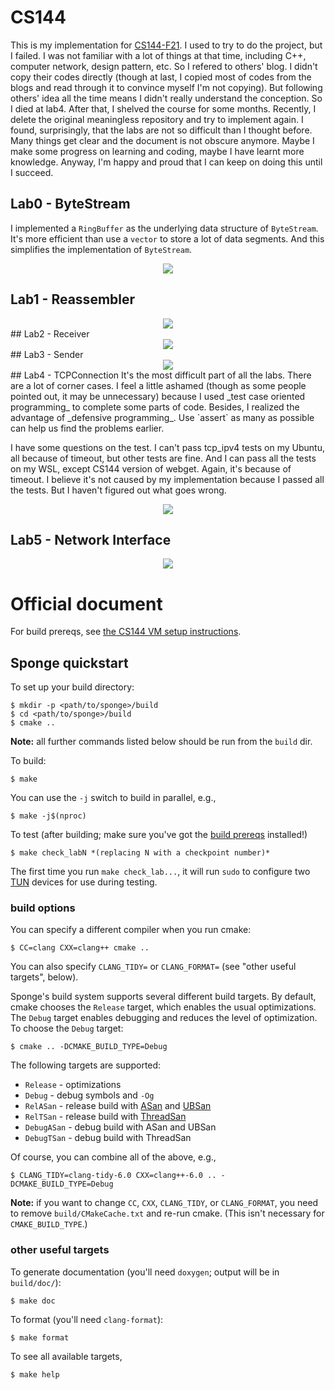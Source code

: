 # CS144
This is my implementation for [CS144-F21](https://cs144.github.io/). I used to try to do the project, but I failed. I was not familiar with a lot of things at that time, including C++, computer network, design pattern, etc. So I refered to others' blog. I didn't copy their codes directly (though at last, I copied most of codes from the blogs and read through it to convince myself I'm not copying). But following others' idea all the time means I didn't really understand the conception. So I died at lab4. After that, I shelved the course for some months. Recently, I delete the original meaningless repository and try to implement again. I found, surprisingly, that the labs are not so difficult than I thought before. Many things get clear and the document is not obscure anymore. Maybe I make some progress on learning and coding, maybe I have learnt more knowledge. Anyway, I'm happy and proud that I can keep on doing this until I succeed.
## Lab0 - ByteStream
I implemented a `RingBuffer` as the underlying data structure of `ByteStream`. It's more efficient than use a `vector` to store a lot of data segments. And this simplifies the implementation of `ByteStream`.

<div align=center>
<img src="test_results/lab0_pass_tests.png"/>
</div>

## Lab1 - Reassembler
<div align=center>
<img src="test_results/lab1_pass_tests.png"/>
</div>
## Lab2 - Receiver
<div align=center>
<img src="test_results/lab2_pass_tests.png"/>
</div>
## Lab3 - Sender
<div align=center>
<img src="test_results/lab3_pass_tests.png"/>
</div>
## Lab4 - TCPConnection
It's the most difficult part of all the labs. There are a lot of corner cases. I feel a little ashamed (though as some people pointed out, it may be unnecessary) because I used _test case oriented programming_ to complete some parts of code. Besides, I realized the advantage of _defensive programming_. Use `assert` as many as possible can help us find the problems earlier.

I have some questions on the test. I can't pass tcp_ipv4 tests on my Ubuntu, all because of timeout, but other tests are fine. And I can pass all the tests on my WSL, except CS144 version of webget. Again, it's because of timeout. I believe it's not caused by my implementation because I passed all the tests. But I haven't figured out what goes wrong.

<div align=center>
<img src="test_results/lab4_pass_tests.png"/>
</div>

## Lab5 - Network Interface
<div align=center>
<img src="test_results/lab5_pass_tests.png"/>
</div>

# Official document
For build prereqs, see [the CS144 VM setup instructions](https://web.stanford.edu/class/cs144/vm_howto).

## Sponge quickstart

To set up your build directory:

	$ mkdir -p <path/to/sponge>/build
	$ cd <path/to/sponge>/build
	$ cmake ..

**Note:** all further commands listed below should be run from the `build` dir.

To build:

    $ make

You can use the `-j` switch to build in parallel, e.g.,

    $ make -j$(nproc)

To test (after building; make sure you've got the [build prereqs](https://web.stanford.edu/class/cs144/vm_howto) installed!)

    $ make check_labN *(replacing N with a checkpoint number)*

The first time you run `make check_lab...`, it will run `sudo` to configure two
[TUN](https://www.kernel.org/doc/Documentation/networking/tuntap.txt) devices for use during
testing.

### build options

You can specify a different compiler when you run cmake:

    $ CC=clang CXX=clang++ cmake ..

You can also specify `CLANG_TIDY=` or `CLANG_FORMAT=` (see "other useful targets", below).

Sponge's build system supports several different build targets. By default, cmake chooses the `Release`
target, which enables the usual optimizations. The `Debug` target enables debugging and reduces the
level of optimization. To choose the `Debug` target:

    $ cmake .. -DCMAKE_BUILD_TYPE=Debug

The following targets are supported:

- `Release` - optimizations
- `Debug` - debug symbols and `-Og`
- `RelASan` - release build with [ASan](https://en.wikipedia.org/wiki/AddressSanitizer) and
  [UBSan](https://developers.redhat.com/blog/2014/10/16/gcc-undefined-behavior-sanitizer-ubsan/)
- `RelTSan` - release build with
  [ThreadSan](https://developer.mozilla.org/en-US/docs/Mozilla/Projects/Thread_Sanitizer)
- `DebugASan` - debug build with ASan and UBSan
- `DebugTSan` - debug build with ThreadSan

Of course, you can combine all of the above, e.g.,

    $ CLANG_TIDY=clang-tidy-6.0 CXX=clang++-6.0 .. -DCMAKE_BUILD_TYPE=Debug

**Note:** if you want to change `CC`, `CXX`, `CLANG_TIDY`, or `CLANG_FORMAT`, you need to remove
`build/CMakeCache.txt` and re-run cmake. (This isn't necessary for `CMAKE_BUILD_TYPE`.)

### other useful targets

To generate documentation (you'll need `doxygen`; output will be in `build/doc/`):

    $ make doc

To format (you'll need `clang-format`):

    $ make format

To see all available targets,

    $ make help
